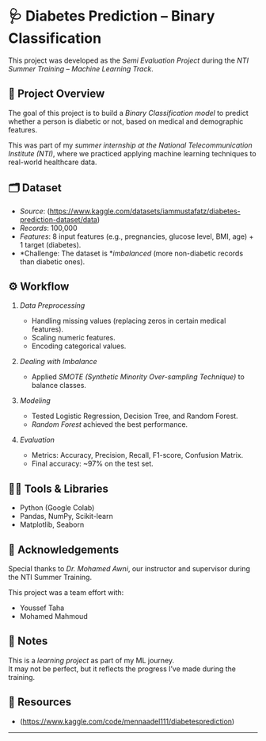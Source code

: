 # 🩺 Diabetes Prediction – Binary Classification

This project was developed as the *Semi Evaluation Project* during the *NTI Summer Training – Machine Learning Track*.

## 📌 Project Overview
The goal of this project is to build a *Binary Classification model* to predict whether a person is diabetic or not, based on medical and demographic features.  

This was part of my *summer internship at the National Telecommunication Institute (NTI)*, where we practiced applying machine learning techniques to real-world healthcare data.

## 🗂 Dataset
- *Source*: (https://www.kaggle.com/datasets/iammustafatz/diabetes-prediction-dataset/data)  
- *Records*: 100,000 
- *Features*: 8 input features (e.g., pregnancies, glucose level, BMI, age) + 1 target (diabetes).  
- *Challenge: The dataset is **imbalanced* (more non-diabetic records than diabetic ones).  

## ⚙ Workflow
1. *Data Preprocessing*
   - Handling missing values (replacing zeros in certain medical features).  
   - Scaling numeric features.  
   - Encoding categorical values.  

2. *Dealing with Imbalance*
   - Applied *SMOTE (Synthetic Minority Over-sampling Technique)* to balance classes.  

3. *Modeling*
   - Tested Logistic Regression, Decision Tree, and Random Forest.  
   - *Random Forest* achieved the best performance.  

4. *Evaluation*
   - Metrics: Accuracy, Precision, Recall, F1-score, Confusion Matrix.  
   - Final accuracy: ~97% on the test set.  

## 👩‍💻 Tools & Libraries
- Python (Google Colab)  
- Pandas, NumPy, Scikit-learn  
- Matplotlib, Seaborn  

## 🙌 Acknowledgements
Special thanks to *Dr. Mohamed Awni*, our instructor and supervisor during the NTI Summer Training.  

This project was a team effort with:  
- Youssef Taha
- Mohamed Mahmoud

## 🚀 Notes
This is a *learning project* as part of my ML journey.  
It may not be perfect, but it reflects the progress I’ve made during the training.  

## 🔗 Resources
- (https://www.kaggle.com/code/mennaadel111/diabetesprediction)

---
